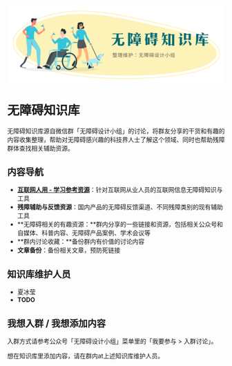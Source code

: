 ![](assets/wiki-header.png)

# 无障碍知识库
无障碍知识库源自微信群「无障碍设计小组」的讨论，将群友分享的干货和有趣的内容收集整理，帮助对无障碍感兴趣的科技界人士了解这个领域、同时也帮助残障群体查找相关辅助资源。


## 内容导航

*   **[互联网人用 - 学习参考资源](互联网人用-学习参考资源.md)**：针对互联网从业人员的互联网信息无障碍知识与工具
*   **残障辅助与反馈资源**：国内产品的无障碍反馈渠道、不同残障类别的现有辅助工具
*   **无障碍相关的有趣资源：**群内分享的一些链接和资源，包括相关公众号和自媒体、科普内容、无障碍产品案例、学术会议等
*   **群内讨论收藏：**备份群内有价值的讨论内容
*   **文章备份**：备份相关文章，预防死链接

## 知识库维护人员
* 夏冰莹
* **TODO**

## 我想入群 / 我想添加内容

入群方式请参考公众号「无障碍设计小组」菜单里的「我要参与 > 入群讨论」。

想在知识库里添加内容，请在群内at上述知识库维护人员。